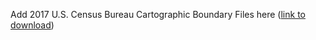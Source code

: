 Add 2017 U.S. Census Bureau Cartographic Boundary Files here ([link to download](https://www2.census.gov/geo/tiger/GENZ2017/shp/cb_2017_us_state_500k.zip))

